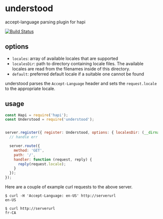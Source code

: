 # understood
accept-language parsing plugin for hapi

[![Build Status](https://secure.travis-ci.org/geek/understood.svg)](http://travis-ci.org/geek/understood)


## options

- `locales`: array of available locales that are supported
- `localesDir`: path to directory containing locale files. The available locales are read from the filenames inside of this directory.
- `default`: preferred default locale if a suitable one cannot be found

understood parses the `Accept-Language` header and sets the `request.locale` to the appropriate locale.

## usage

```js
const Hapi = require('hapi');
const Understood = require('understood');


server.register({ register: Understood, options: { localesDir: (__dirname + '/locales'), default: 'fr-CA' } }, (err) => {
  // handle err

  server.route({
    method: 'GET',
    path: '/',
    handler: function (request, reply) {
      reply(request.locale);
    }
  });
});
```

Here are a couple of example curl requests to the above server.

```
$ curl -H 'Accept-Language: en-US' http://serverurl
en-US

$ curl http://serverurl
fr-CA
```
